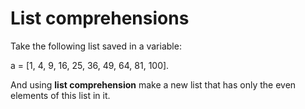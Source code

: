 # List comprehensions

Take the following list saved in a variable:

a = [1, 4, 9, 16, 25, 36, 49, 64, 81, 100].

And using **list comprehension** make a new list that has only the even elements of this list in it.
